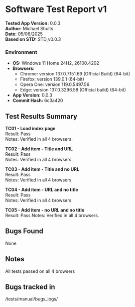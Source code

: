 # Software Test Report v1  
**Tested App Version:** 0.0.3   
**Author:** Michael Shults    
**Date:** 05/06/2025  
**Based on STD:** STD_v0.0.3

### Environment
- **OS:** Windows 11 Home 24H2, 26100.4202
- **Browsers:**
    - Chrome: version 137.0.7151.69 (Official Build) (64-bit)
    - Firefox: version 139.0.1 (64-bit)
    - Opera One: version 119.0.5497.56
    - Edge: version 137.0.3296.58 (Official build) (64-bit)
- **App Version:** 0.0.3
- **Commit Hash:** 6c3a420


## Test Results Summary

**TC01 - Load index page**  
Result: Pass  
Notes: Verified in all 4 browsers.

**TC02 - Add item - Title and URL**  
Result: Pass  
Notes: Verified in all 4 browsers.

**TC03 - Add item - Title and no URL**  
Result: Pass  
Notes: Verified in all 4 browsers.

**TC04 - Add item - URL and no title**  
Result: Pass  
Notes: Verified in all 4 browsers.

**TC05 - Add item - no URL and no title**  
Result: Pass
Notes: Verified in all 4 browsers.


## Bugs Found
None

## Notes
All tests passed on all 4 browsers

## **Bugs tracked in**
 /tests/manual/bugs_logs/
